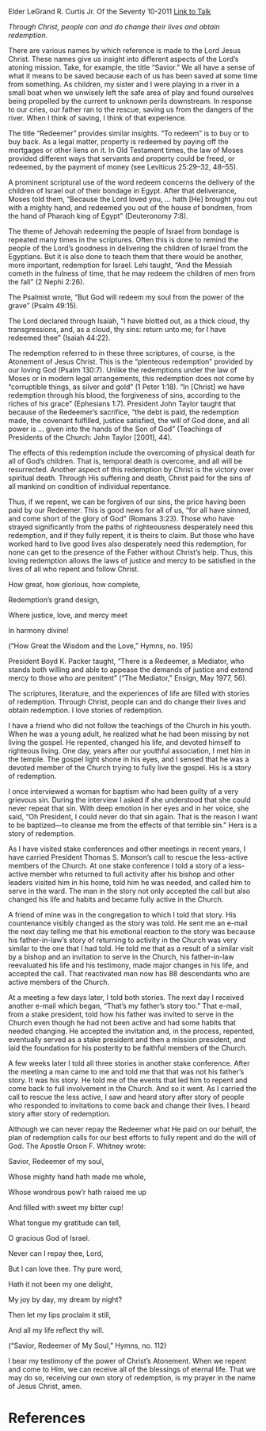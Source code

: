 Elder LeGrand R. Curtis Jr.
Of the Seventy
10-2011
[Link to Talk](https://www.churchofjesuschrist.org/study/general-conference/2011/10/redemption?lang=eng)

_Through Christ, people can and do change their lives and obtain redemption._

There are various names by which reference is made to the Lord Jesus Christ. These names give us insight into different aspects of the Lord’s atoning mission. Take, for example, the title “Savior.” We all have a sense of what it means to be saved because each of us has been saved at some time from something. As children, my sister and I were playing in a river in a small boat when we unwisely left the safe area of play and found ourselves being propelled by the current to unknown perils downstream. In response to our cries, our father ran to the rescue, saving us from the dangers of the river. When I think of saving, I think of that experience.

The title “Redeemer” provides similar insights. “To redeem” is to buy or to buy back. As a legal matter, property is redeemed by paying off the mortgages or other liens on it. In Old Testament times, the law of Moses provided different ways that servants and property could be freed, or redeemed, by the payment of money (see Leviticus 25:29–32, 48–55).

A prominent scriptural use of the word redeem concerns the delivery of the children of Israel out of their bondage in Egypt. After that deliverance, Moses told them, “Because the Lord loved you, … hath [He] brought you out with a mighty hand, and redeemed you out of the house of bondmen, from the hand of Pharaoh king of Egypt” (Deuteronomy 7:8).

The theme of Jehovah redeeming the people of Israel from bondage is repeated many times in the scriptures. Often this is done to remind the people of the Lord’s goodness in delivering the children of Israel from the Egyptians. But it is also done to teach them that there would be another, more important, redemption for Israel. Lehi taught, “And the Messiah cometh in the fulness of time, that he may redeem the children of men from the fall” (2 Nephi 2:26).

The Psalmist wrote, “But God will redeem my soul from the power of the grave” (Psalm 49:15).

The Lord declared through Isaiah, “I have blotted out, as a thick cloud, thy transgressions, and, as a cloud, thy sins: return unto me; for I have redeemed thee” (Isaiah 44:22).

The redemption referred to in these three scriptures, of course, is the Atonement of Jesus Christ. This is the “plenteous redemption” provided by our loving God (Psalm 130:7). Unlike the redemptions under the law of Moses or in modern legal arrangements, this redemption does not come by “corruptible things, as silver and gold” (1 Peter 1:18). “In [Christ] we have redemption through his blood, the forgiveness of sins, according to the riches of his grace” (Ephesians 1:7). President John Taylor taught that because of the Redeemer’s sacrifice, “the debt is paid, the redemption made, the covenant fulfilled, justice satisfied, the will of God done, and all power is … given into the hands of the Son of God” (Teachings of Presidents of the Church: John Taylor [2001], 44).

The effects of this redemption include the overcoming of physical death for all of God’s children. That is, temporal death is overcome, and all will be resurrected. Another aspect of this redemption by Christ is the victory over spiritual death. Through His suffering and death, Christ paid for the sins of all mankind on condition of individual repentance.

Thus, if we repent, we can be forgiven of our sins, the price having been paid by our Redeemer. This is good news for all of us, “for all have sinned, and come short of the glory of God” (Romans 3:23). Those who have strayed significantly from the paths of righteousness desperately need this redemption, and if they fully repent, it is theirs to claim. But those who have worked hard to live good lives also desperately need this redemption, for none can get to the presence of the Father without Christ’s help. Thus, this loving redemption allows the laws of justice and mercy to be satisfied in the lives of all who repent and follow Christ.





How great, how glorious, how complete,

Redemption’s grand design,

Where justice, love, and mercy meet

In harmony divine!





(“How Great the Wisdom and the Love,” Hymns, no. 195)





President Boyd K. Packer taught, “There is a Redeemer, a Mediator, who stands both willing and able to appease the demands of justice and extend mercy to those who are penitent” (“The Mediator,” Ensign, May 1977, 56).

The scriptures, literature, and the experiences of life are filled with stories of redemption. Through Christ, people can and do change their lives and obtain redemption. I love stories of redemption.

I have a friend who did not follow the teachings of the Church in his youth. When he was a young adult, he realized what he had been missing by not living the gospel. He repented, changed his life, and devoted himself to righteous living. One day, years after our youthful association, I met him in the temple. The gospel light shone in his eyes, and I sensed that he was a devoted member of the Church trying to fully live the gospel. His is a story of redemption.

I once interviewed a woman for baptism who had been guilty of a very grievous sin. During the interview I asked if she understood that she could never repeat that sin. With deep emotion in her eyes and in her voice, she said, “Oh President, I could never do that sin again. That is the reason I want to be baptized—to cleanse me from the effects of that terrible sin.” Hers is a story of redemption.

As I have visited stake conferences and other meetings in recent years, I have carried President Thomas S. Monson’s call to rescue the less-active members of the Church. At one stake conference I told a story of a less-active member who returned to full activity after his bishop and other leaders visited him in his home, told him he was needed, and called him to serve in the ward. The man in the story not only accepted the call but also changed his life and habits and became fully active in the Church.

A friend of mine was in the congregation to which I told that story. His countenance visibly changed as the story was told. He sent me an e-mail the next day telling me that his emotional reaction to the story was because his father-in-law’s story of returning to activity in the Church was very similar to the one that I had told. He told me that as a result of a similar visit by a bishop and an invitation to serve in the Church, his father-in-law reevaluated his life and his testimony, made major changes in his life, and accepted the call. That reactivated man now has 88 descendants who are active members of the Church.

At a meeting a few days later, I told both stories. The next day I received another e-mail which began, “That’s my father’s story too.” That e-mail, from a stake president, told how his father was invited to serve in the Church even though he had not been active and had some habits that needed changing. He accepted the invitation and, in the process, repented, eventually served as a stake president and then a mission president, and laid the foundation for his posterity to be faithful members of the Church.

A few weeks later I told all three stories in another stake conference. After the meeting a man came to me and told me that that was not his father’s story. It was his story. He told me of the events that led him to repent and come back to full involvement in the Church. And so it went. As I carried the call to rescue the less active, I saw and heard story after story of people who responded to invitations to come back and change their lives. I heard story after story of redemption.

Although we can never repay the Redeemer what He paid on our behalf, the plan of redemption calls for our best efforts to fully repent and do the will of God. The Apostle Orson F. Whitney wrote:





Savior, Redeemer of my soul,

Whose mighty hand hath made me whole,

Whose wondrous pow’r hath raised me up

And filled with sweet my bitter cup!

What tongue my gratitude can tell,

O gracious God of Israel.





Never can I repay thee, Lord,

But I can love thee. Thy pure word,

Hath it not been my one delight,

My joy by day, my dream by night?

Then let my lips proclaim it still,

And all my life reflect thy will.





(“Savior, Redeemer of My Soul,” Hymns, no. 112)





I bear my testimony of the power of Christ’s Atonement. When we repent and come to Him, we can receive all of the blessings of eternal life. That we may do so, receiving our own story of redemption, is my prayer in the name of Jesus Christ, amen.

# References
